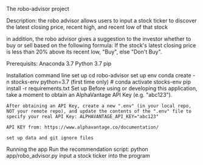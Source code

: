 The robo-advisor project

Description: 
the robo advisor allows users to input a stock ticker to discover the latest closing price, recent high, and recent low of that stock

in addition, the robo advisor gives a suggestion to the investor whether to buy or sell based on the following formula: If the stock's latest closing price is less than 20% above its recent low, "Buy", else "Don't Buy".

Prerequisits:
    Anaconda 3.7
    Python 3.7
    pip

Installation
    command line set up
        cd robo-advisor
    set up env
        conda create -n stocks-env python=3.7 (first time only)
        # conda activate stocks-env
    pip install
        -r requirements.txt
Set up
    Before using or developing this application, take a moment to obtain an AlphaVantage API Key (e.g. "abc123").

    After obtaining an API Key, create a new ".env" (in your local repo, NOT your remote repo), and update the contents of the ".env" file to specify your real API Key: ALPHAVANTAGE_API_KEY="abc123"

    API KEY from: https://www.alphavantage.co/documentation/   

    set up data and git ignore files

Running the app
    Run the recommendation script:
    python app/robo_advisor.py
    input a stock ticker into the program
